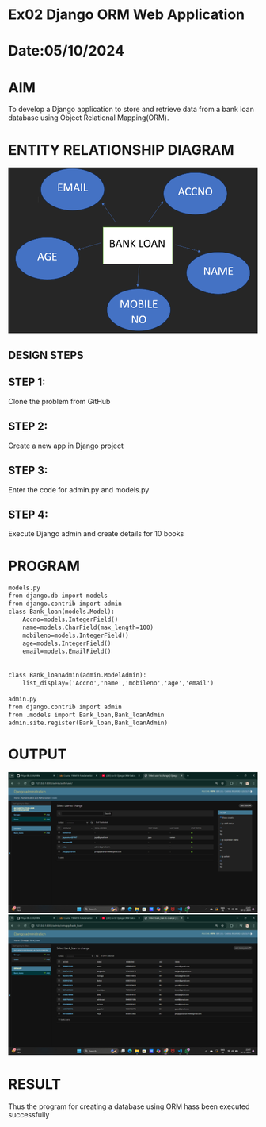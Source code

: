 # Ex02 Django ORM Web Application
# Date:05/10/2024
# AIM
To develop a Django application to store and retrieve data from a bank loan database using Object Relational Mapping(ORM).

# ENTITY RELATIONSHIP DIAGRAM
![alt text](<Screenshot 2024-12-15 014904.png>)
## DESIGN STEPS
## STEP 1:
Clone the problem from GitHub

## STEP 2:
Create a new app in Django project

## STEP 3:
Enter the code for admin.py and models.py

## STEP 4:
Execute Django admin and create details for 10 books

# PROGRAM
```
models.py
from django.db import models
from django.contrib import admin
class Bank_loan(models.Model):
    Accno=models.IntegerField()
    name=models.CharField(max_length=100)
    mobileno=models.IntegerField()
    age=models.IntegerField()
    email=models.EmailField()
    

class Bank_loanAdmin(admin.ModelAdmin):
    list_display=('Accno','name','mobileno','age','email')
    
admin.py
from django.contrib import admin
from .models import Bank_loan,Bank_loanAdmin
admin.site.register(Bank_loan,Bank_loanAdmin)
```

# OUTPUT
![alt text](<Screenshot (39).png>)
![alt text](<Screenshot (40).png>)
# RESULT
Thus the program for creating a database using ORM hass been executed successfully
